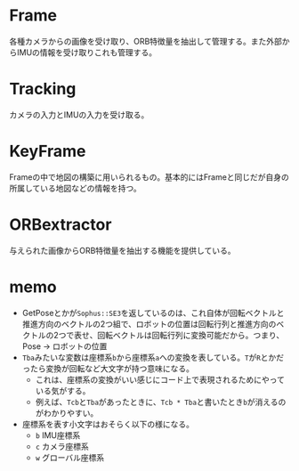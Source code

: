 # Frame

各種カメラからの画像を受け取り、ORB特徴量を抽出して管理する。また外部からIMUの情報を受け取りこれも管理する。

# Tracking

カメラの入力とIMUの入力を受け取る。

# KeyFrame

Frameの中で地図の構築に用いられるもの。基本的にはFrameと同じだが自身の所属している地図などの情報を持つ。

# ORBextractor

与えられた画像からORB特徴量を抽出する機能を提供している。

# memo

- GetPoseとかが`Sophus::SE3`を返しているのは、これ自体が回転ベクトルと推進方向のベクトルの2つ組で、ロボットの位置は回転行列と推進方向のベクトルの2つで表せ、回転ベクトルは回転行列に変換可能だから。つまり、Pose -> ロボットの位置
- `Tba`みたいな変数は座標系`b`から座標系`a`への変換を表している。`T`が`R`とかだったら変換が回転など大文字が持つ意味になる。
  - これは、座標系の変換がいい感じにコード上で表現されるためにやっている気がする。
  - 例えば、`Tcb`と`Tba`があったときに、`Tcb * Tba`と書いたとき`b`が消えるのがわかりやすい。
- 座標系を表す小文字はおそらく以下の様になる。
  - `b` IMU座標系
  - `c` カメラ座標系
  - `w` グローバル座標系
